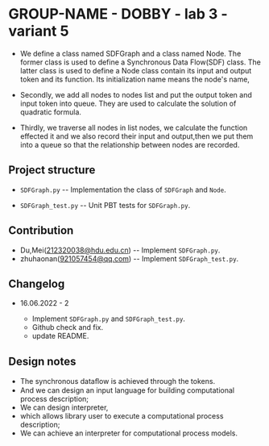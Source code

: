# GROUP-NAME - DOBBY - lab 3 - variant 5

- We define a class named SDFGraph and a class named Node.
The former class is used to define a Synchronous Data Flow(SDF) class.
The latter class is used to define a Node class 
contain its input and output token and its function.
Its initialization name means the node's name,

- Secondly, we add all nodes to nodes list and  put the output token and input token into queue.
They are used to calculate the solution of quadratic formula.

- Thirdly, we traverse all nodes in list nodes, we calculate the function effected it and we also record their input and output,then we put them into a queue so that the relationship between nodes are recorded.

## Project structure

- `SDFGraph.py` -- Implementation the class of `SDFGraph` and `Node`.

- `SDFGraph_test.py` -- Unit PBT tests for `SDFGraph.py`.

## Contribution

- Du,Mei(212320038@hdu.edu.cn) -- Implement `SDFGraph.py`.
- zhuhaonan(921057454@qq.com) -- Implement `SDFGraph_test.py`.

## Changelog

- 16.06.2022 - 2

  - Implement `SDFGraph.py` and `SDFGraph_test.py`.
  - Github check and fix.
  - update README.

## Design notes

- The synchronous dataﬂow is achieved through the tokens.
- And we can design an input language for building computational process description;
- We can design interpreter, 
- which allows library user to execute a computational process description;
- We can achieve an interpreter for computational process models.
